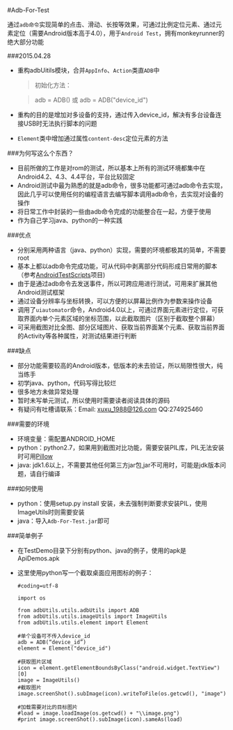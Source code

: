 #Adb-For-Test


通过`adb命令`实现简单的点击、滑动、长按等效果，可通过比例定位元素、通过元素定位（需要Android版本高于4.0），用于`Android Test`，拥有monkeyrunner的绝大部分功能 

###2015.04.28
 * 重构adbUitils模块，合并`AppInfo`、`Action`类直`ADB`中
 
 	> 初始化方法：
 
	> adb = ADB() 或 adb = ADB("device_id")
 * 重构的目的是增加对多设备的支持，通过传入device_id，解决有多台设备连接USB时无法执行脚本的问题
 * `Element`类中增加通过属性`content-desc`定位元素的方法

###为何写这么个东西？

 * 目前所做的工作是对rom的测试，所以基本上所有的测试环境都集中在Android4.2、4.3、4.4平台，平台比较固定
 * Android测试中最为熟悉的就是adb命令，很多功能都可通过adb命令去实现，因此几乎可以使用任何的编程语言去编写脚本调用adb命令，去实现对设备的操作
 * 将日常工作中封装的一些由adb命令完成的功能整合在一起，方便于使用
 * 作为自己学习java、python的一种实践

###优点

 * 分别采用两种语言（java、python）实现，需要的环境都极其的简单，不需要root
 * 基本上都以adb命令完成功能，可从代码中剥离部分代码形成日常用的脚本（参考[AndroidTestScripts](https://github.com/gb112211/AndroidTestScripts)项目)
 * 由于是通过adb命令去发送事件，所以可跨应用进行测试，可用来扩展其他Android测试框架
 * 通过设备分辨率与坐标转换，可以方便的以屏幕比例作为参数来操作设备
 * 调用了`uiautomator`命令，Android4.0以上，可通过界面元素进行定位，可获取界面内单个元素区域的坐标范围，以此截取图片（区别于截取整个屏幕）
 * 可采用截图对比全图、部分区域图片、获取当前界面某个元素、获取当前界面的Activity等各种属性，对测试结果进行判断

###缺点

 * 部分功能需要较高的Android版本，低版本的未去验证，所以局限性很大，纯当练手
 * 初学java、python，代码写得比较烂
 * 很多地方未做异常处理
 * 暂时未写单元测试，所以使用时需要读者阅读具体的源码
 * 有疑问有吐槽请联系：Email: xuxu_1988@126.com  QQ:274925460

###需要的环境

 * 环境变量：需配置ANDROID_HOME
 * python：python2.7，如果用到截图对比功能，需要安装PIL库，PIL无法安装时可用[Pillow](http://www.pythonware.com/products/pil/index.htm "PIL地址")
 * java: jdk1.6以上，不需要其他任何第三方jar包,jar不可用时，可能是jdk版本问题，请自行编译

###如何使用

 * python：使用setup.py install 安装，未去强制判断要求安装PIL，使用ImageUtils时则需要安装
 * java：导入`Adb-For-Test.jar`即可

###简单例子

 * 在TestDemo目录下分别有python、java的例子，使用的apk是ApiDemos.apk

 * 这里使用python写一个截取桌面应用图标的例子：

	```
	#coding=utf-8

	import os

	from adbUtils.utils.adbUtils import ADB
	from adbUtils.utils.imageUtils import ImageUtils
	from adbUtils.utils.element import Element
	
	#单个设备可不传入device_id
	adb = ADB(“device_id”)
	element = Element("device_id")

	#获取图片区域
	icon = element.getElementBoundsByClass("android.widget.TextView")[0]
	image = ImageUtils()
	#截取图片
	image.screenShot().subImage(icon).writeToFile(os.getcwd(), "image")

	#加载需要对比的目标图片
	#load = image.loadImage(os.getcwd() + "\\image.png")
	#print image.screenShot().subImage(icon).sameAs(load)
```